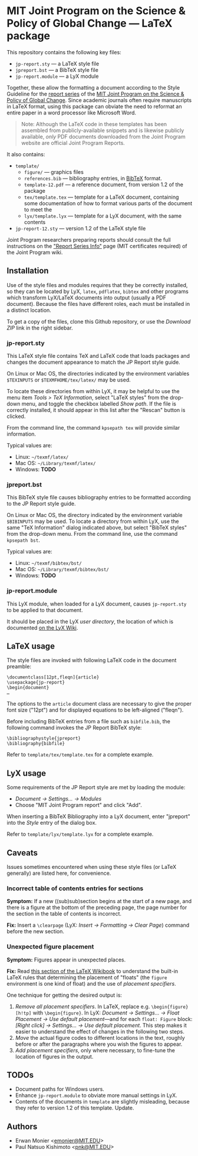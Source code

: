 MIT Joint Program on the Science &amp; Policy of Global Change — LaTeX package
==============================================================================

This repository contains the following key files:

- `jp-report.sty` — a LaTeX style file
- `jpreport.bst` — a BibTeX style file
- `jp-report.module` — a LyX module

Together, these allow the formatting a document according to the Style Guideline for the
[report series][1] of the
[MIT Joint Program on the Science & Policy of Global Change][2]. Since academic journals often require manuscripts in LaTeX format, using this package can obviate the need to reformat an entire paper in a word processor like Microsoft Word.

> Note: Although the LaTeX code in these templates has been assembled from publicly-available snippets and is likewise publicly available, *only* PDF documents downloaded from the Joint Program website are official Joint Program Reports.

It also contains:

- `template/`
  - `figure/` — graphics files
  - `references.bib` — bibliography entries, in [BibTeX][3] format.
  - `template-12.pdf` — a reference document, from version 1.2 of the package
  - `tex/template.tex` — template for a LaTeX document, containing some documentation of how to format various parts of the document to meet the 
  - `lyx/template.lyx` — template for a LyX document, with the same contents
- `jp-report-12.sty` — version 1.2 of the LaTeX style file

Joint Program researchers preparing reports should consult the full instructions on the ["Report Series Info"][4] page (MIT certificates required) of the Joint Program wiki.

Installation
------------
Use of the style files and modules requires that they be correctly installed, so
they can be located by LyX, `latex`, `pdflatex`, `bibtex` and other programs
which transform LyX/LaTeX documents into output (usually a PDF document). Because
the files have different roles, each must be installed in a distinct location.

To get a copy of the files, clone this Github repository, or use the *Download ZIP* link in the right sidebar.


### jp-report.sty
This LaTeX style file contains TeX and LaTeX code that loads packages and
changes the document appearance to match the JP Report style guide.

On Linux or Mac OS, the directories indicated by the environment variables
`$TEXINPUTS` or `$TEXMFHOME/tex/latex/` may be used.

To locate these directories from within LyX, it may be helpful to use the menu
item *Tools > TeX Information*, select "LaTeX styles" from the drop-down menu,
and toggle the checkbox labelled *Show path*. If the file is correctly
installed, it should appear in this list after the "Rescan" button is clicked.

From the command line, the command
```kpsepath tex```
will provide similar information.

Typical values are:
* Linux: `~/texmf/latex/`
* Mac OS: `~/Library/texmf/latex/`
* Windows: **TODO**


### jpreport.bst
This BibTeX style file causes bibliography entries to be formatted according to
the JP Report style guide.

On Linux or Mac OS, the directory indicated by the environment variable
`$BIBINPUTS` may be used. To locate a directory from within LyX, use the same
"TeX Information" dialog indicated above, but select "BibTeX styles" from the
drop-down menu. From the command line, use the command ```kpsepath bst```.

Typical values are:
* Linux: `~/texmf/bibtex/bst/`
* Mac OS: `~/Library/texmf/bibtex/bst/`
* Windows: **TODO**


### jp-report.module
This LyX module, when loaded for a LyX document, causes `jp-report.sty` to be
applied to that document.

It should be placed in the LyX *user directory*, the location of which is
documented [on the LyX Wiki][5].

LaTeX usage
-----------
The style files are invoked with following LaTeX code in the document preamble:

```
\documentclass[12pt,fleqn]{article}
\usepackage{jp-report}
\begin{document}
…
```
The options to the `article` document class are necessary to give the proper font size ("12pt") and for displayed equations to be left-aligned ("fleqn").

Before including BibTeX entries from a file such as `bibfile.bib`, the following command invokes the JP Report BibTeX style:
```
\bibliographystyle{jpreport}
\bibliography{bibfile}
```

Refer to `template/tex/template.tex` for a complete example.


LyX usage
---------
Some requirements of the JP Report style are met by loading the module:

- *Document → Settings… → Modules*
- Choose "MIT Joint Program report" and click "Add".

When inserting a BibTeX Bibliography into a LyX document, enter "jpreport" into the *Style* entry of the dialog box.

Refer to `template/lyx/template.lyx` for a complete example.

Caveats
-------
Issues sometimes encountered when using these style files (or LaTeX generally) are listed here, for convenience.

### Incorrect table of contents entries for sections
**Symptom:** If a new ((sub)sub)section begins at the start of a new page, and there is a figure at the bottom of the preceding page, the page number for the section in the table of contents is incorrect.

**Fix:** Insert a `\clearpage` (LyX: *Insert → Formatting → Clear Page*) command before the new section.

### Unexpected figure placement
**Symptom:** Figures appear in unexpected places.

**Fix:** Read [this section of the LaTeX Wikibook][6] to understand the built-in LaTeX rules that determining the placement of "floats" (the `figure` environment is one kind of float) and the use of *placement specifiers*.

One technique for getting the desired output is:

1. *Remove all placement specifiers*. In LaTeX, replace e.g. `\begin{figure}[h!tp]` with `\begin{figure}`. In LyX: *Document → Settings… → Float Placement → Use default placement*—and for each `float: Figure` block: *\[Right click\] → Settings… → Use default placement*. This step makes it easier to understand the effect of changes in the following two steps.
2. *Move* the actual figure codes to different locations in the text, roughly before or after the paragraphs where you wish the figures to appear.
3. *Add placement specifiers*, only where necessary, to fine-tune the location of figures in the output.

TODOs
-----
- Document paths for Windows users.
- Enhance `jp-report.module` to obviate more manual settings in LyX.
- Contents of the documents in `template` are slightly misleading, because they refer to version 1.2 of this template. Update.

Authors
-------
- Erwan Monier <<emonier@MIT.EDU>>
- Paul Natsuo Kishimoto <<pnk@MIT.EDU>>

[1]: http://globalchange.mit.edu
[2]: http://globalchange.mit.edu/research/publications/reports/all
[3]: http://en.wikibooks.org/wiki/LaTeX/Bibliography_Management#BibTeX
[4]: https://wikis.mit.edu/confluence/display/globalchange/Report+Series
[5]: http://wiki.lyx.org/LyX/UserDir
[6]: http://en.wikibooks.org/wiki/LaTeX/Floats,_Figures_and_Captions#Floats